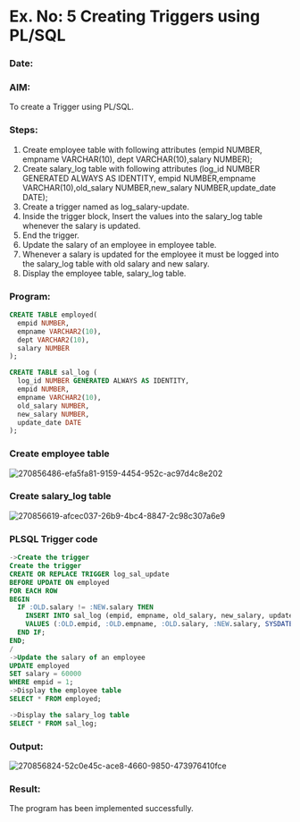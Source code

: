 # Ex. No: 5 Creating Triggers using PL/SQL
### Date:
### AIM:
To create a Trigger using PL/SQL.

### Steps:
1. Create employee table with following attributes (empid NUMBER, empname VARCHAR(10), dept VARCHAR(10),salary NUMBER);
2. Create salary_log table with following attributes (log_id NUMBER GENERATED ALWAYS AS IDENTITY, empid NUMBER,empname VARCHAR(10),old_salary NUMBER,new_salary NUMBER,update_date DATE);
3. Create a trigger named as log_salary-update.
4. Inside the trigger block, Insert the values into the salary_log table whenever the salary is updated.
5. End the trigger.
6. Update the salary of an employee in employee table.
7. Whenever a salary is updated for the employee it must be logged into the salary_log table with old salary and new salary.
8. Display the employee table, salary_log table.

### Program:
```sql
CREATE TABLE employed(
  empid NUMBER,
  empname VARCHAR2(10),
  dept VARCHAR2(10),
  salary NUMBER
);

CREATE TABLE sal_log (
  log_id NUMBER GENERATED ALWAYS AS IDENTITY,
  empid NUMBER,
  empname VARCHAR2(10),
  old_salary NUMBER,
  new_salary NUMBER,
  update_date DATE
);

```
### Create employee table
![270856486-efa5fa81-9159-4454-952c-ac97d4c8e202](https://github.com/Nandhakumar1313/Ex-No-5-Creating-Triggers-using-PL-SQL/assets/120230694/3ddf62eb-a8cf-4c6e-9414-f64c8ff9cc63)

### Create salary_log table
![270856619-afcec037-26b9-4bc4-8847-2c98c307a6e9](https://github.com/Nandhakumar1313/Ex-No-5-Creating-Triggers-using-PL-SQL/assets/120230694/60096c48-9004-40fa-a0ee-8173dc24522b)

### PLSQL Trigger code
```sql
->Create the trigger
Create the trigger
CREATE OR REPLACE TRIGGER log_sal_update
BEFORE UPDATE ON employed
FOR EACH ROW
BEGIN
  IF :OLD.salary != :NEW.salary THEN
    INSERT INTO sal_log (empid, empname, old_salary, new_salary, update_date)
    VALUES (:OLD.empid, :OLD.empname, :OLD.salary, :NEW.salary, SYSDATE);
  END IF;
END;
/
->Update the salary of an employee
UPDATE employed
SET salary = 60000
WHERE empid = 1;
->Display the employee table
SELECT * FROM employed;

->Display the salary_log table
SELECT * FROM sal_log;

```

### Output:
![270856824-52c0e45c-ace8-4660-9850-473976410fce](https://github.com/Nandhakumar1313/Ex-No-5-Creating-Triggers-using-PL-SQL/assets/120230694/27e3d606-84c5-41e3-a19f-dfed1363d209)

### Result:
The program has been implemented successfully.
